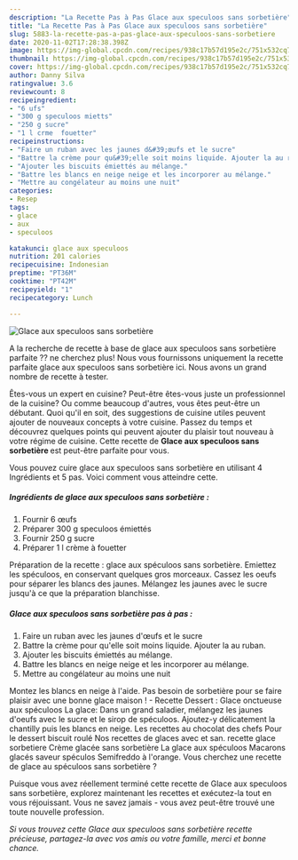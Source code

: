 ```yaml
---
description: "La Recette Pas à Pas Glace aux speculoos sans sorbetière"
title: "La Recette Pas à Pas Glace aux speculoos sans sorbetière"
slug: 5883-la-recette-pas-a-pas-glace-aux-speculoos-sans-sorbetiere
date: 2020-11-02T17:28:38.398Z
image: https://img-global.cpcdn.com/recipes/938c17b57d195e2c/751x532cq70/glace-aux-speculoos-sans-sorbetiere-photo-principale-de-la-recette.jpg
thumbnail: https://img-global.cpcdn.com/recipes/938c17b57d195e2c/751x532cq70/glace-aux-speculoos-sans-sorbetiere-photo-principale-de-la-recette.jpg
cover: https://img-global.cpcdn.com/recipes/938c17b57d195e2c/751x532cq70/glace-aux-speculoos-sans-sorbetiere-photo-principale-de-la-recette.jpg
author: Danny Silva
ratingvalue: 3.6
reviewcount: 8
recipeingredient:
- "6 ufs"
- "300 g speculoos mietts"
- "250 g sucre"
- "1 l crme  fouetter"
recipeinstructions:
- "Faire un ruban avec les jaunes d&#39;œufs et le sucre"
- "Battre la crème pour qu&#39;elle soit moins liquide. Ajouter la au ruban."
- "Ajouter les biscuits émiettés au mélange."
- "Battre les blancs en neige neige et les incorporer au mélange."
- "Mettre au congélateur au moins une nuit"
categories:
- Resep
tags:
- glace
- aux
- speculoos

katakunci: glace aux speculoos 
nutrition: 201 calories
recipecuisine: Indonesian
preptime: "PT36M"
cooktime: "PT42M"
recipeyield: "1"
recipecategory: Lunch

---
```



![Glace aux speculoos sans sorbetière](https://img-global.cpcdn.com/recipes/938c17b57d195e2c/751x532cq70/glace-aux-speculoos-sans-sorbetiere-photo-principale-de-la-recette.jpg)

A la recherche de recette à base de glace aux speculoos sans sorbetière parfaite ?? ne cherchez plus! Nous vous fournissons uniquement la recette parfaite glace aux speculoos sans sorbetière ici. Nous avons un grand nombre de recette à tester.

Êtes-vous un expert en cuisine? Peut-être êtes-vous juste un professionnel de la cuisine? Ou comme beaucoup d'autres, vous êtes peut-être un débutant. Quoi qu'il en soit, des suggestions de cuisine utiles peuvent ajouter de nouveaux concepts à votre cuisine. Passez du temps et découvrez quelques points qui peuvent ajouter du plaisir tout nouveau à votre régime de cuisine. Cette recette de <strong> Glace aux speculoos sans sorbetière </strong> est peut-être parfaite pour vous.

<!--inarticleads1-->

Vous pouvez cuire glace aux speculoos sans sorbetière en utilisant 4 Ingrédients et 5 pas. Voici comment vous atteindre cette.

##### Ingrédients de glace aux speculoos sans sorbetière :

1. Fournir 6 œufs
1. Préparer 300 g speculoos émiettés
1. Fournir 250 g sucre
1. Préparer 1 l crème à fouetter


Préparation de la recette : glace aux spéculoos sans sorbetière. Emiettez les spéculoos, en conservant quelques gros morceaux. Cassez les oeufs pour séparer les blancs des jaunes. Mélangez les jaunes avec le sucre jusqu&#39;à ce que la préparation blanchisse. 

<!--inarticleads2-->

##### Glace aux speculoos sans sorbetière pas à pas :

1. Faire un ruban avec les jaunes d&#39;œufs et le sucre
1. Battre la crème pour qu&#39;elle soit moins liquide. Ajouter la au ruban.
1. Ajouter les biscuits émiettés au mélange.
1. Battre les blancs en neige neige et les incorporer au mélange.
1. Mettre au congélateur au moins une nuit


Montez les blancs en neige à l&#39;aide. Pas besoin de sorbetière pour se faire plaisir avec une bonne glace maison ! - Recette Dessert : Glace onctueuse aux spéculoos La glace: Dans un grand saladier, mélangez les jaunes d&#39;oeufs avec le sucre et le sirop de spéculoos. Ajoutez-y délicatement la chantilly puis les blancs en neige. Les recettes au chocolat des chefs Pour le dessert biscuit roulé Nos recettes de glaces avec et san. recette glace sorbetiere Crème glacée sans sorbetière La glace aux spéculoos Macarons glacés saveur spéculos Semifreddo à l&#39;orange. Vous cherchez une recette de glace au spéculoos sans sorbetière ? 

<!--inarticleads1-->

<p>
Puisque vous avez réellement terminé cette recette de Glace aux speculoos sans sorbetière, explorez maintenant les recettes et exécutez-la tout en vous réjouissant. Vous ne savez jamais - vous avez peut-être trouvé une toute nouvelle profession.
</p>

<p>
<i>Si vous trouvez cette Glace aux speculoos sans sorbetière recette précieuse, partagez-la avec vos amis ou votre famille, merci et bonne chance.</i>
</p>
